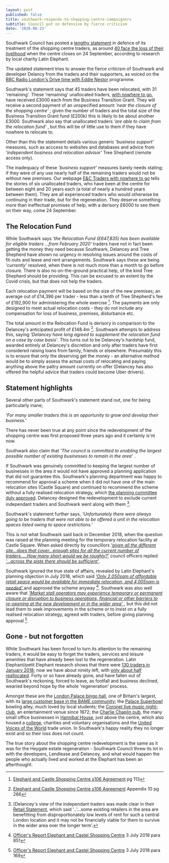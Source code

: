```yaml
---
layout: post
published: false
title: southwark-responds-to-shopping-centre-campaigners
subtitle: Council put on defensive by fierce criticism
date: '2020-08-23'
---
```

 

Southwark Council has posted a [lengthy statement](https://www.southwark.gov.uk/regeneration/elephant-and-castle?chapter=13) in defence of its treatment of the shopping centre traders, as around [40 face the loss of their livelihood](https://latinelephant.org/displaced-traders-with-no-relocation/#Sayed) when the centre closes on 24 September, according to research by local charity Latin Elephant.

The updated statement tries to answer the fierce criticism of Southwark and developer Delancy from the traders and their supporters, as voiced on the [BBC Radio London's Drive time with Eddie Nestor](https://www.bbc.co.uk/sounds/play/p08pkr7b) programme.

Southwark's statement says that 45 traders have been relocated, with 31 'remaining'.  These 'remaining' unallocated traders, [with nowhere to go](https://twitter.com/LatinElephant), have received £3000 each from the Business Transition Grant.  They will receive a second payment of an unspecified amount _'near the closure of the shopping centre'_ ;  given the number of traders and the total size of the Business Transition Grant fund (£200k) this is likely to be about another £3000.  Southwark also say that unallocated traders _'are able to claim from the relocation fund'_ , but this will be of little use to them if they have nowhere to relocate to.

Other than this the statement details various generic _'business support'_ measures, such as acccess to websites and databases and advice from _'independent business and relocation advisor'_ Tree Shepherd (remote access only).

The inadequacy of these _'business support'_ measures barely needs stating; if they were of any use nearly half of the remaining traders would not be without new premises.  Our webpage [E&C Traders with nowhere to go](http://35percent.org/traders-expelled-by-regeneration/) tells the stories of six unallocated traders, who have been at the centre for between eight and 20 years each (a total of nearly a hundred years between them). They are all experienced traders who would otherwise be continuing in their trade, but for the regeneration.  They deserve something more than ineffectual promises of help, with a derisory £6000 to see them on their way, come 24 September.

## The Relocation Fund

While Southwark says _'the Relocation Fund (£647,835) has been available for eligible traders ...from February 2020'_ traders have not in fact been getting the money they need because Southwark, Delancey and Tree Shepherd have shown no urgency in resolving issues around the costs of fit-outs and lease and rent arrangements.  Southwark says these are being _'currently'_ resolved, when there is not much more than a month to go before closure.  There is also no on-the-ground practical help, of the kind Tree Shepherd should be providing.  This can be excused to an extent by the Covid crisis, but that does not help the traders.

Each relocation payment will be based on the size of the new premises; an average out of £14,396 per trader - less than a tenth of Tree Shepherd's fee of £192,900 for administering the whole exercise [^1].  The payments are only designed to meet actual relocation costs - they do not include any compensation for loss of business, premises, disturbance etc.

The total amount in the Relocation Fund is derisory in comparison to the Delancey's anticipated profit of £148.4m [^2]. Southwark attempts to address this, saying _'Delancey have long agreed to supplement the relocation fund on a case by case basis'_.  This turns out to be Delancey's hardship fund, awarded entirely at Delancey's discretion and only after traders have first considered raising loans from family, friends or elsewhere.  Presumably this is to ensure that only the deserving get the money - an alternative method would be to simply assess the actual costs of relocating and paying anything above the paltry amount currently on offer (Delancey has also offered the helpful advice that traders could become Uber drivers).

## Statement highlights

Several other parts of Southwark's statement stand out, one for being particularly inane;

_'For many smaller traders this is an opportunity to grow and develop their business.'_

There has never been true at any point since the redevelopment of the shopping centre was first proposed three years ago and it certainly is'nt now.

Southwark also claim that _'The council is committed to enabling the largest possible number of existing businesses to remain in the area'_ .

If Southwark was genuinely committed to keeping the largest number of businesses in the area it would not have approved a planning application that did not guarantee this.  Southwark's planning department was happy to recommend for approval a scheme when it did not have one of the main relocation sites (Castle Square) and continued to recommend the scheme without a fully realised relocation strategy, which [the planning committee duly approved](http://moderngov.southwark.gov.uk/mgAi.aspx?ID=49413). Delancey designed the redevelopment to exclude current independant traders and Southwark went along with them [^3].  

Southwark's statement further says, _'Unfortunately there were always going to be traders that were not able to be offered a unit in
the relocation spaces listed owing to space restrictions.'_

This is not what Southwark said back in December 2018, when the question was raised at the planning meeting for the temporary relocation facility at Castle Square. When asked directly by councillors [_'given all the different site...does that cover...enough sites for all the current number of traders.....How many short would we be roughly?'_](https://twitter.com/elephant_petit/status/1081278395504197633) council officers replied [ _'...across the piste there should be sufficient'_](https://twitter.com/elephant_petit/status/1081278395504197633).

Southwark ignored the true state of affairs, revealed by Latin Elephant's planning objection in July 2018, which said [ _'Only 2,050sqm of affordable retail space would be available for immediate relocation, and 4,005sqm is needed'_ ](http://planbuild.southwark.gov.uk/documents/?GetDocument=%7b%7b%7b!HvOs1eG7BYgl0hYZ8SIm5w%3d%3d!%7d%7d%7d) and approved the scheme anyway [^4]. Southwark was also well aware that [ _'Market stall operators may experience temporary or permanent closure or disruption to business operations, financial or other barriers to re-opening at the new development or in the wider area'_  ,](http://planbuild.southwark.gov.uk/documents/?GetDocument=%7b%7b%7b!HvOs1eG7BYgl0hYZ8SIm5w%3d%3d!%7d%7d%7d) but this did not lead them to seek improvements in the scheme or to insist on a fully realised relocation strategy, agreed with traders, before giving planning approval [^5].

## Gone - but not forgotten

While Southwark has been forced to turn its attention to the remaining traders, it would be easy to forget the traders, services and leisure amenities that have already been lost to the regeneration.  Latin Elephant/petit Elephant research shows that there were [130 traders in January 2018](https://latinelephant.org/map/); now we have about ninety left, with [only about half reallocated](https://latinelephant.org/displaced-traders-with-no-relocation/#Sayed).  Forty or so have already gone, and have fallen out of Southwark's reckoning, forced to leave, as footfall and business declined, wearied beyond hope by the whole 'regeneration' process.

Amongst these are the [London Palace bingo hall](http://www.palacebingo.co.uk/london-palace/), one of Britain's largest, with its [large customer base in the BAME community](https://www.southwarknews.co.uk/news/demolition-elephant-castle-shopping-centre-bingo-hall-impact-bme-elderly-ladies-break-community/); the [Palace Superbowl](https://www.facebook.com/londonbowling/) bowling alley, much loved by local students; the [Coronet live music night-club](https://en.wikipedia.org/wiki/The_Coronet), an entertainment venue since 1872; the [Charlie Chaplin pub](https://www.youtube.com/watch?v=3S_S3ZNZYq8),  the many small office businesses in [Hannibal House](https://www.london-se1.co.uk/news/view/4703), just above the centre, which also housed a [college](https://www.london-se1.co.uk/news/view/7978), charities and voluntary organisations and the [United Voices of the World](https://www.uvwunion.org.uk/news/uvw-needs-new-home) trade union.  In Southwark's happy reality they no longer exist and so their loss does not count.


The true story about the shopping centre redevelopment is the same as it was for the Heygate estate regeneration - Southwark Council threw its lot in with the developers, Lendlease and Delancey, and what would happen the people who actually lived and worked at the Elephant has been an afterthought.


[^1]: [Elephant and Castle Shopping Centre s106 Agreement](https://www.docdroid.net/wIuSC8m/shoppingcentres106-pdf) pg 113  

[^2]: [Elephant and Castle Shopping Centre s106 Agreement](https://www.docdroid.net/wIuSC8m/shoppingcentres106-pdf) Appendix 10 pg 266

[^3]: [Delancey's view of the independant traders was made clear in their [Retail Statement](), which said '..‘…some existing retailers in the area are benefitting from disproportionately low levels of rent for such a central London location and it may not be financially viable for them to survive in the wider area over the longer term’.

[^4]: [Officer's Report Elephant and Castel Shopping Centre](http://planbuild.southwark.gov.uk/documents/?GetDocument=%7b%7b%7b!HvOs1eG7BYgl0hYZ8SIm5w%3d%3d!%7d%7d%7d) 3 July 2018 para 851

[^5]: [Officer's Report Elephant and Castel Shopping Centre](http://planbuild.southwark.gov.uk/documents/?GetDocument=%7b%7b%7b!HvOs1eG7BYgl0hYZ8SIm5w%3d%3d!%7d%7d%7d) 3 July 2018 para 169